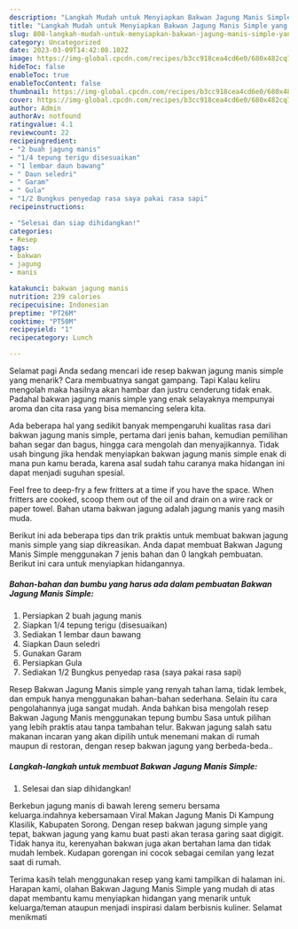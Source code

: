 ```yaml
---
description: "Langkah Mudah untuk Menyiapkan Bakwan Jagung Manis Simple yang Menggugah Selera"
title: "Langkah Mudah untuk Menyiapkan Bakwan Jagung Manis Simple yang Menggugah Selera"
slug: 808-langkah-mudah-untuk-menyiapkan-bakwan-jagung-manis-simple-yang-menggugah-selera
category: Uncategorized
date: 2023-03-09T14:42:08.102Z
image: https://img-global.cpcdn.com/recipes/b3cc918cea4cd6e0/680x482cq70/bakwan-jagung-manis-simple-foto-resep-utama.jpg
hideToc: false
enableToc: true
enableTocContent: false
thumbnail: https://img-global.cpcdn.com/recipes/b3cc918cea4cd6e0/680x482cq70/bakwan-jagung-manis-simple-foto-resep-utama.jpg
cover: https://img-global.cpcdn.com/recipes/b3cc918cea4cd6e0/680x482cq70/bakwan-jagung-manis-simple-foto-resep-utama.jpg
author: Admin
authorAv: notfound
ratingvalue: 4.1
reviewcount: 22
recipeingredient:
- "2 buah jagung manis"
- "1/4 tepung terigu disesuaikan"
- "1 lembar daun bawang"
- " Daun seledri"
- " Garam"
- " Gula"
- "1/2 Bungkus penyedap rasa saya pakai rasa sapi"
recipeinstructions:

- "Selesai dan siap dihidangkan!"
categories:
- Resep
tags:
- bakwan
- jagung
- manis

katakunci: bakwan jagung manis 
nutrition: 239 calories
recipecuisine: Indonesian
preptime: "PT26M"
cooktime: "PT50M"
recipeyield: "1"
recipecategory: Lunch

---
```



Selamat pagi Anda sedang mencari ide resep bakwan jagung manis simple yang menarik? Cara membuatnya sangat gampang. Tapi Kalau keliru mengolah maka hasilnya akan hambar dan justru cenderung tidak enak. Padahal bakwan jagung manis simple yang enak selayaknya mempunyai aroma dan cita rasa yang bisa memancing selera kita.


Ada beberapa hal yang sedikit banyak mempengaruhi kualitas rasa dari bakwan jagung manis simple, pertama dari jenis bahan, kemudian pemilihan bahan segar dan bagus, hingga cara mengolah dan menyajikannya. Tidak usah bingung jika hendak menyiapkan bakwan jagung manis simple enak di mana pun kamu berada, karena asal sudah tahu caranya maka hidangan ini dapat menjadi suguhan spesial.

Feel free to deep-fry a few fritters at a time if you have the space. When fritters are cooked, scoop them out of the oil and drain on a wire rack or paper towel. Bahan utama bakwan jagung adalah jagung manis yang masih muda.


Berikut ini ada beberapa tips dan trik praktis untuk membuat bakwan jagung manis simple yang siap dikreasikan. Anda dapat membuat Bakwan Jagung Manis Simple menggunakan 7 jenis bahan dan 0 langkah pembuatan. Berikut ini cara untuk menyiapkan hidangannya.

<!--inarticleads1-->

##### Bahan-bahan dan bumbu yang harus ada dalam pembuatan Bakwan Jagung Manis Simple:

1. Persiapkan 2 buah jagung manis
1. Siapkan 1/4 tepung terigu (disesuaikan)
1. Sediakan 1 lembar daun bawang
1. Siapkan  Daun seledri
1. Gunakan  Garam
1. Persiapkan  Gula
1. Sediakan 1/2 Bungkus penyedap rasa (saya pakai rasa sapi)


Resep Bakwan Jagung Manis simple yang renyah tahan lama, tidak lembek, dan empuk hanya menggunakan bahan-bahan sederhana. Selain itu cara pengolahannya juga sangat mudah. Anda bahkan bisa mengolah resep Bakwan Jagung Manis menggunakan tepung bumbu Sasa untuk pilihan yang lebih praktis atau tanpa tambahan telur. Bakwan jagung salah satu makanan incaran yang akan dipilih untuk menemani makan di rumah maupun di restoran, dengan resep bakwan jagung yang berbeda-beda.. 

<!--inarticleads2-->

##### Langkah-langkah untuk membuat Bakwan Jagung Manis Simple:


1. Selesai dan siap dihidangkan!

Berkebun jagung manis di bawah lereng semeru bersama keluarga.indahnya kebersamaan Viral Makan Jagung Manis Di Kampung Klasilik, Kabupaten Sorong. Dengan resep bakwan jagung simple yang tepat, bakwan jagung yang kamu buat pasti akan terasa garing saat digigit. Tidak hanya itu, kerenyahan bakwan juga akan bertahan lama dan tidak mudah lembek. Kudapan gorengan ini cocok sebagai cemilan yang lezat saat di rumah. 

Terima kasih telah menggunakan resep yang kami tampilkan di halaman ini. Harapan kami, olahan Bakwan Jagung Manis Simple yang mudah di atas dapat membantu kamu menyiapkan hidangan yang menarik untuk keluarga/teman ataupun menjadi inspirasi dalam berbisnis kuliner. Selamat menikmati

